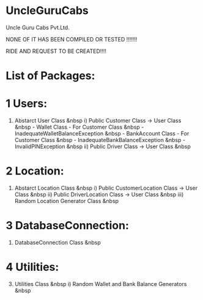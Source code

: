 # UncleGuruCabs
Uncle Guru Cabs Pvt.Ltd.

NONE OF IT HAS BEEN COMPILED OR TESTED !!!!!!!

RIDE AND REQUEST TO BE CREATED!!!!

# List of Packages:

# 1 Users:
1) Abstarct User Class &nbsp
	i) Public Customer Class -> User Class &nbsp
		- Wallet Class - For Customer Class &nbsp
			- InadequateWalletBalanceException &nbsp
		- BankAccount Class - For Customer Class &nbsp
			- InadequateBankBalanceException &nbsp
			- InvalidPINException &nbsp
	ii) Public Driver Class -> User Class &nbsp

# 2 Location:
1) Abstarct Location Class &nbsp
	i) Public CustomerLocation Class -> User Class &nbsp
	ii) Public DriverLocation Class -> User Class &nbsp
	iii) Random Location Generator Class &nbsp

# 3 DatabaseConnection:
1) DatabaseConnection Class &nbsp

# 4 Utilities:
3) Utilities Class &nbsp
	i) Random Wallet and Bank Balance Generators &nbsp